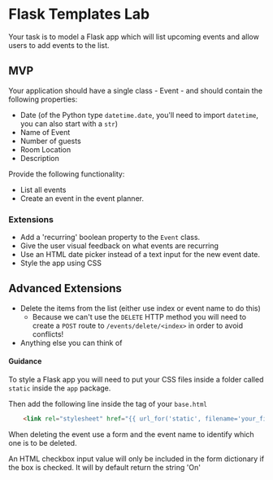 # Flask Templates Lab

Your task is to model a Flask app which will list upcoming events and allow users to add events to the list.

## MVP

Your application should have a single class - Event - and should contain the following properties:
* Date (of the Python type `datetime.date`, you'll need to import `datetime`, you can also start with a `str`)
* Name of Event
* Number of guests
* Room Location
* Description

Provide the following functionality:
* List all events
* Create an event in the event planner.

### Extensions

* Add a 'recurring' boolean property to the `Event` class.
* Give the user visual feedback on what events are recurring
* Use an HTML date picker instead of a text input for the new event date.
* Style the app using CSS

## Advanced Extensions

* Delete the items from the list (either use index or event name to do this)
    * Because we can't use the `DELETE` HTTP method you will need to create a `POST` route to `/events/delete/<index>` in order to avoid conflicts!
* Anything else you can think of


#### Guidance

To style a Flask app you will need to put your CSS files inside a folder called `static` inside the `app` package.

Then add the following line inside the <HEAD> tag of your `base.html`

```html
    <link rel="stylesheet" href="{{ url_for('static', filename='your_file_name.css') }}">
```

When deleting the event use a form and the event name to identify which one is to be deleted.

An HTML checkbox input value will only be included in the form dictionary if the box is checked. It will by default return the string 'On'
